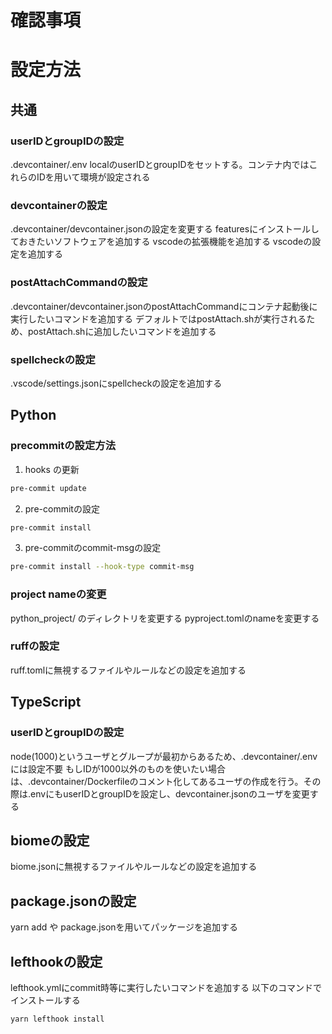 # 確認事項

# 設定方法

## 共通

### userIDとgroupIDの設定
.devcontainer/.env localのuserIDとgroupIDをセットする。コンテナ内ではこれらのIDを用いて環境が設定される

### devcontainerの設定
.devcontainer/devcontainer.jsonの設定を変更する
featuresにインストールしておきたいソフトウェアを追加する
vscodeの拡張機能を追加する
vscodeの設定を追加する

### postAttachCommandの設定
.devcontainer/devcontainer.jsonのpostAttachCommandにコンテナ起動後に実行したいコマンドを追加する
デフォルトではpostAttach.shが実行されるため、postAttach.shに追加したいコマンドを追加する

### spellcheckの設定
.vscode/settings.jsonにspellcheckの設定を追加する

## Python
### precommitの設定方法
1. hooks の更新
```bash
pre-commit update
```
2. pre-commitの設定
```bash
pre-commit install
```
3. pre-commitのcommit-msgの設定
```bash
pre-commit install --hook-type commit-msg
```

### project nameの変更
python_project/ のディレクトリを変更する
pyproject.tomlのnameを変更する

### ruffの設定
ruff.tomlに無視するファイルやルールなどの設定を追加する

## TypeScript
### userIDとgroupIDの設定
node(1000)というユーザとグループが最初からあるため、.devcontainer/.envには設定不要
もしIDが1000以外のものを使いたい場合は、.devcontainer/Dockerfileのコメント化してあるユーザの作成を行う。その際は.envにもuserIDとgroupIDを設定し、devcontainer.jsonのユーザを変更する

## biomeの設定
biome.jsonに無視するファイルやルールなどの設定を追加する

## package.jsonの設定
yarn add や package.jsonを用いてパッケージを追加する

## lefthookの設定
lefthook.ymlにcommit時等に実行したいコマンドを追加する
以下のコマンドでインストールする
```bash
yarn lefthook install
```